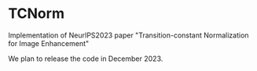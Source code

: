 # TCNorm
Implementation of NeurIPS2023 paper "Transition-constant Normalization for Image Enhancement"

We plan to release the code in December 2023.
